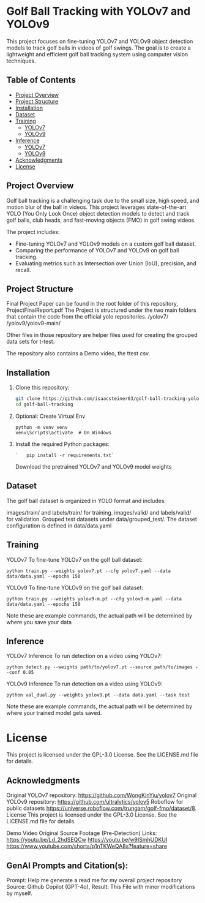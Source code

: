# Golf Ball Tracking with YOLOv7 and YOLOv9

This project focuses on fine-tuning YOLOv7 and YOLOv9 object detection models to track golf balls in videos of golf swings. The goal is to create a lightweight and efficient golf ball tracking system using computer vision techniques.

## Table of Contents

- [Project Overview](#project-overview)
- [Project Structure](#project-structure)
- [Installation](#installation)
- [Dataset](#dataset)
- [Training](#training)
  - [YOLOv7](#yolov7)
  - [YOLOv9](#yolov9)
- [Inference](#inference)
  - [YOLOv7](#yolov7-inference)
  - [YOLOv9](#yolov9-inference)
- [Acknowledgments](#acknowledgments)
- [License](#license)

## Project Overview

Golf ball tracking is a challenging task due to the small size, high speed, and motion blur of the ball in videos. This project leverages state-of-the-art YOLO (You Only Look Once) object detection models to detect and track golf balls, club heads, and fast-moving objects (FMO) in golf swing videos.

The project includes:

- Fine-tuning YOLOv7 and YOLOv9 models on a custom golf ball dataset.
- Comparing the performance of YOLOv7 and YOLOv9 on golf ball tracking.
- Evaluating metrics such as Intersection over Union (IoU), precision, and recall.

## Project Structure

Final Project Paper can be found in the root folder of this repository, ProjectFinalReport.pdf
The Project is structured under the two main folders that contain the code from the official yolo repositories.
/yolov7/
/yolov9/yolov9-main/

Other files in those repository are helper files used for creating the grouped data sets for t-test.

The repository also contains a Demo video, the ttest csv.

## Installation

1. Clone this repository:

   ```bash
   git clone https://github.com/isaacsteiner03/golf-ball-tracking-yolo.git
   cd golf-ball-tracking
   ```

2. Optional: Create Virtual Env
   ```
   python -m venv venv
   venv\Scripts\activate  # On Windows
   ```
3. Install the required Python packages:
   ```
   `   pip install -r requirements.txt`
   ```
   Download the pretrained YOLOv7 and YOLOv9 model weights

## Dataset

The golf ball dataset is organized in YOLO format and includes:

images/train/ and labels/train/ for training.
images/valid/ and labels/valid/ for validation.
Grouped test datasets under data/grouped_test/.
The dataset configuration is defined in data/data.yaml

## Training

YOLOv7
To fine-tune YOLOv7 on the golf ball dataset:

```
python train.py --weights yolov7.pt --cfg yolov7.yaml --data data/data.yaml --epochs 150
```

YOLOv9
To fine-tune YOLOv9 on the golf ball dataset:

```
python train.py --weights yolov9-m.pt --cfg yolov9-m.yaml --data data/data.yaml --epochs 150
```

Note these are example commands, the actual path will be determined by where you save your data

## Inference

YOLOv7 Inference
To run detection on a video using YOLOv7:

```
python detect.py --weights path/to/yolov7.pt --source path/to/images --conf 0.05
```

YOLOv9 Inference
To run detection on a video using YOLOv9:

```
python val_dual.py --weights yolov9.pt --data data.yaml --task test
```

Note these are example commands, the actual path will be determined by where your trained model gets saved.

# License

This project is licensed under the GPL-3.0 License. See the LICENSE.md file for details.

## Acknowledgments

Original YOLOv7 repository: https://github.com/WongKinYiu/yolov7
Original YOLOv9 repository: https://github.com/ultralytics/yolov5
Roboflow for public datasets https://universe.roboflow.com/trungam/golf-fmo/dataset/8.
License
This project is licensed under the GPL-3.0 License. See the LICENSE.md file for details.

Demo Video Original Source Footage (Pre-Detection) Links:
https://youtu.be/Ld_2hdSEQCw
https://youtu.be/w9ISmhUDKUI
https://www.youtube.com/shorts/p1nTKWeQA8s?feature=share

## GenAI Prompts and Citation(s):

Prompt: Help me generate a read me for my overall project repository
Source: Github Copilot (GPT-4o), Result: This File with minor modifications by myself.
